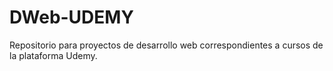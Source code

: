 # DWeb-UDEMY
Repositorio para proyectos de desarrollo web correspondientes a cursos de la plataforma Udemy.
